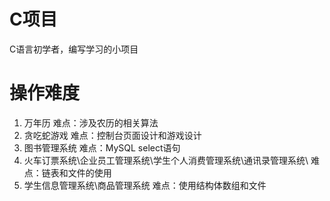 ﻿# C项目
C语言初学者，编写学习的小项目
# 操作难度
 1. 万年历 	难点：涉及农历的相关算法
 2. 贪吃蛇游戏 难点：控制台页面设计和游戏设计
 3. 图书管理系统 难点：MySQL select语句
 4. 火车订票系统\企业员工管理系统\学生个人消费管理系统\通讯录管理系统\  难点：链表和文件的使用
 5. 学生信息管理系统\商品管理系统   难点：使用结构体数组和文件